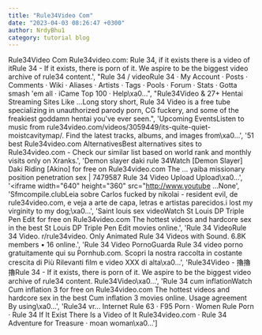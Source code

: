 ```yaml
---
title: "Rule34Video Com"
date: "2023-04-03 08:26:47 +0300"
author: NrdyBhu1
category: tutorial blog
---
```

Rule34Video Com
Rule34video.com: Rule 34, if it exists there is a video of itRule 34 - If it exists, there is porn of it. We aspire to be the biggest video archive of rule34 content.', "Rule 34 / videoRule 34 · My Account · Posts · Comments · Wiki · Aliases · Artists · Tags · Pools · Forum · Stats · Gotta smash 'em all · iCame Top 100 · Help\xa0...", "Rule34Video & 27+ Hentai Streaming Sites Like ...Long story short, Rule 34 Video is a free tube specializing in unauthorized parody porn, CG fuckery, and some of the freakiest goddamn hentai you've ever seen.", 'Upcoming EventsListen to music from rule34video.com/videos/3059449/its-quite-quiet-moistcavitymap/. Find the latest tracks, albums, and images from\xa0...', '51 best Rule34video.com AlternativesBest alternatives sites to Rule34video.com - Check our similar list based on world rank and monthly visits only on Xranks.', 'Demon slayer daki rule 34Watch [Demon Slayer] Daki Riding [Akino] for free on Rule34video.com The ... yaiba missionary position penetration sex | 7479587 Rule 34 Video Upload Upload\xa0...', '<iframe width="640" height="360" src="http://www.youtube ...None', 'Sfmcompile.clubLeia sobre Carlos fucked by nikolai - resident evil, de rule34video.com, e veja a arte de capa, letras e artistas parecidos.i lost my virginity to my dog;\xa0...', 'Saint louis sex videoWatch St Louis DP Triple Pen Edit for free on Rule34video.com The hottest videos and hardcore sex in the best St Louis DP Triple Pen Edit movies online.', 'Rule 34 VideoRule 34 Video. r/rule34video. Only Animated Rule 34 Videos with Sound. 6.8K members • 16 online.', 'Rule 34 Video PornoGuarda Rule 34 video porno gratuitamente qui su Pornhub.com. Scopri la nostra raccolta in costante crescita di Più Rilevanti film e video XXX di alta\xa0...', 'Rule34Video - 擼擼擼Rule 34 - If it exists, there is porn of it. We aspire to be the biggest video archive of rule34 content. Rule34Video\xa0...', 'Rule 34 cum inflationWatch Cum inflation 3 for free on Rule34video.com The hottest videos and hardcore sex in the best Cum inflation 3 movies online. Usage agreement By using\xa0...', 'Rule34 vr... Internet Rule 63 · F95 Porn · Women Rule Porn · Rule 34 If It Exist There Is a Video of It Rule34video.com · Rule 34 Adventure for Treasure · moan woman\xa0...']
